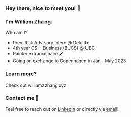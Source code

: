 ### Hey there, nice to meet you! 👋
### I'm William Zhang.
Who am I?
- Prev. Risk Advisory Intern @ Deloitte
- 4th year CS + Business (BUCS) @ UBC
- Painter extraordinaire :paintbrush:
- Going on exchange to Copenhagen in Jan - May 2023
### Learn more?
Check out williamzzhang.xyz
### Contact me 💬
Feel free to reach out on [LinkedIn](https://www.linkedin.com/in/william-zhang-/) or directly via [email](mailto:william.ming.zhang@gmail.com)!
